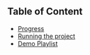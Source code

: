## Table of Content

- [Progress](./docs/PROGRESS.md)
- [Running the project](./docs/RUN_THE_PROJECT.md)
- [Demo Playlist](./docs/DEMO.md)
